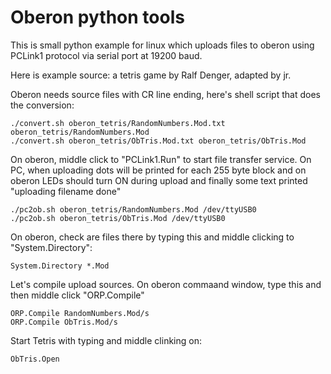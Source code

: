 # Oberon python tools

This is small python example for linux which
uploads files to oberon using PCLink1 protocol via
serial port at 19200 baud.

Here is example source: a tetris game by Ralf Denger, adapted by jr.

Oberon needs source files with CR line ending, here's shell script
that does the conversion:

    ./convert.sh oberon_tetris/RandomNumbers.Mod.txt oberon_tetris/RandomNumbers.Mod
    ./convert.sh oberon_tetris/ObTris.Mod.txt oberon_tetris/ObTris.Mod

On oberon, middle click to "PCLink1.Run" to start file transfer service.
On PC, when uploading dots will be printed for each 255 byte block
and on oberon LEDs should turn ON during upload and finally some text
printed "uploading filename done"

    ./pc2ob.sh oberon_tetris/RandomNumbers.Mod /dev/ttyUSB0
    ./pc2ob.sh oberon_tetris/ObTris.Mod /dev/ttyUSB0

On oberon, check are files there by typing this and middle clicking to
"System.Directory":

    System.Directory *.Mod

Let's compile upload sources. 
On oberon commaand window, type this and then middle click "ORP.Compile"

    ORP.Compile RandomNumbers.Mod/s
    ORP.Compile ObTris.Mod/s

Start Tetris with typing and middle clinking on:

    ObTris.Open

